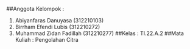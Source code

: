 ##Anggota Kelompok :
1. Abiyanfaras Danuyasa (312210103)
2. Birrham Efendi Lubis (312210272)
3. Muhammad Zidan Fadillah (312210277)
##Kelas : TI.22.A.2
##Mata Kuliah : Pengolahan Citra
